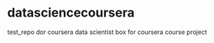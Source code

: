 datasciencecoursera
===================

test_repo dor coursera data scientist box for coursera course project
